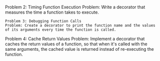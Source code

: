 Problem 2: Timing Function Execution
Problem: Write a decorator that measures the time a function takes to execute.

    Problem 3: Debugging Function Calls
    Problem: Create a decorator to print the function name and the values of its arguments every time the function is called.

Problem 4: Cache Return Values
Problem: Implement a decorator that caches the return values of a function, so that when it's called with the same arguments, the cached value is returned instead of re-executing the function.